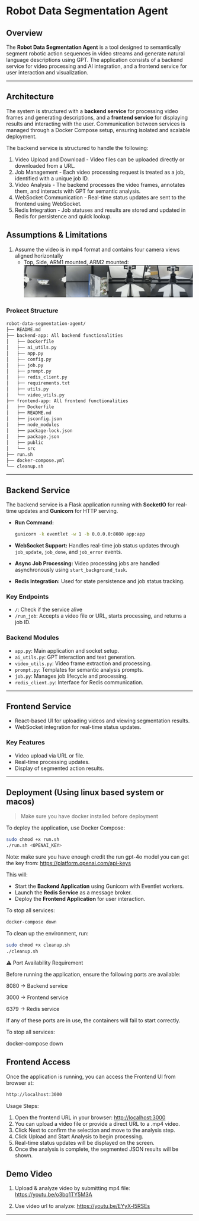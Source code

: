 # Robot Data Segmentation Agent

## Overview

The **Robot Data Segmentation Agent** is a tool designed to semantically segment robotic action sequences in video streams and generate natural language descriptions using GPT. The application consists of a backend service for video processing and AI integration, and a frontend service for user interaction and visualization.

---

## Architecture

The system is structured with a **backend service** for processing video frames and generating descriptions, and a **frontend service** for displaying results and interacting with the user. Communication between services is managed through a Docker Compose setup, ensuring isolated and scalable deployment.

The backend service is structured to handle the following:

1. Video Upload and Download - Video files can be uploaded directly or downloaded from a URL.
2. Job Management - Each video processing request is treated as a job, identified with a unique job ID.
3. Video Analysis - The backend processes the video frames, annotates them, and interacts with GPT for semantic analysis.
4. WebSocket Communication - Real-time status updates are sent to the frontend using WebSocket.
5. Redis Integration - Job statuses and results are stored and updated in Redis for persistence and quick lookup.

## Assumptions & Limitations

1. Assume the video is in mp4 format and contains four camera views aligned horizontally
    - Top, Side, ARM1 mounted, ARM2 mounted:
![alt text](image.png)

### Prokect Structure

```
robot-data-segmentation-agent/
├── README.md
├── backend-app: All backend functionalities
│   ├── Dockerfile
│   ├── ai_utils.py
│   ├── app.py
│   ├── config.py
│   ├── job.py
│   ├── prompt.py
│   ├── redis_client.py
│   ├── requirements.txt
│   ├── utils.py
│   └── video_utils.py
├── frontend-app: All frontend functionalities
│   ├── Dockerfile
│   ├── README.md
│   ├── jsconfig.json
│   ├── node_modules
│   ├── package-lock.json
│   ├── package.json
│   ├── public
│   └── src
├── run.sh
├── docker-compose.yml
└── cleanup.sh
```

---

## Backend Service

The backend service is a Flask application running with **SocketIO** for real-time updates and **Gunicorn** for HTTP serving.

- **Run Command:**

  ```bash
  gunicorn -k eventlet -w 1 -b 0.0.0.0:8080 app:app
  ```

- **WebSocket Support:** Handles real-time job status updates through `job_update`, `job_done`, and `job_error` events.
- **Async Job Processing:** Video processing jobs are handled asynchronously using `start_background_task`.
- **Redis Integration:** Used for state persistence and job status tracking.

### Key Endpoints

- `/`: Check if the service alive
- `/run_job`: Accepts a video file or URL, starts processing, and returns a job ID.

### Backend Modules

- `app.py`: Main application and socket setup.
- `ai_utils.py`: GPT interaction and text generation.
- `video_utils.py`: Video frame extraction and processing.
- `prompt.py`: Templates for semantic analysis prompts.
- `job.py`: Manages job lifecycle and processing.
- `redis_client.py`: Interface for Redis communication.

---

## Frontend Service

- React-based UI for uploading videos and viewing segmentation results.
- WebSocket integration for real-time status updates.

### Key Features

- Video upload via URL or file.
- Real-time processing updates.
- Display of segmented action results.

---

## Deployment (Using linux based system or macos)
> Make sure you have docker installed before deployment

To deploy the application, use Docker Compose:

```bash
sudo chmod +x run.sh
./run.sh <OPENAI_KEY>
```

Note: make sure you have enough credit the run gpt-4o model
you can get the key from: https://platform.openai.com/api-keys

This will:

- Start the **Backend Application** using Gunicorn with Eventlet workers.
- Launch the **Redis Service** as a message broker.
- Deploy the **Frontend Application** for user interaction.

To stop all services:

```bash
docker-compose down
```

To clean up the environment, run:

```bash
sudo chmod +x cleanup.sh
./cleanup.sh
```

⚠️ Port Availability Requirement

Before running the application, ensure the following ports are available:

8080 → Backend service

3000 → Frontend service

6379 → Redis service

If any of these ports are in use, the containers will fail to start correctly.

To stop all services:

docker-compose down

## Frontend Access

Once the application is running, you can access the Frontend UI from browser at:

```bash
http://localhost:3000
```

Usage Steps:

1. Open the frontend URL in your browser: <http://localhost:3000>
2. You can upload a video file or provide a direct URL to a .mp4 video.
3. Click Next to confirm the selection and move to the analysis step.
4. Click Upload and Start Analysis to begin processing.
5. Real-time status updates will be displayed on the screen.
6. Once the analysis is complete, the segmented JSON results will be shown.



## Demo Video

1. Upload & analyze video by submitting mp4 file:
https://youtu.be/o3bq1TY5M3A

2. Use video url to analyze:
https://youtu.be/EYyX-l5RSEs

---
